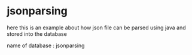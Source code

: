 # jsonparsing

here this is an example about how json file can be parsed using java and stored into the database

name of database : jsonparsing
